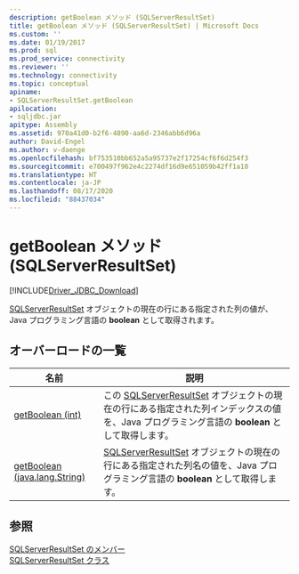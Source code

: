 ```yaml
---
description: getBoolean メソッド (SQLServerResultSet)
title: getBoolean メソッド (SQLServerResultSet) | Microsoft Docs
ms.custom: ''
ms.date: 01/19/2017
ms.prod: sql
ms.prod_service: connectivity
ms.reviewer: ''
ms.technology: connectivity
ms.topic: conceptual
apiname:
- SQLServerResultSet.getBoolean
apilocation:
- sqljdbc.jar
apitype: Assembly
ms.assetid: 970a41d0-b2f6-4890-aa6d-2346abb6d96a
author: David-Engel
ms.author: v-daenge
ms.openlocfilehash: bf753510bb652a5a95737e2f17254cf6f6d254f3
ms.sourcegitcommit: e700497f962e4c2274df16d9e651059b42ff1a10
ms.translationtype: HT
ms.contentlocale: ja-JP
ms.lasthandoff: 08/17/2020
ms.locfileid: "88437034"
---
```

# <a name="getboolean-method-sqlserverresultset"></a>getBoolean メソッド (SQLServerResultSet)
[!INCLUDE[Driver_JDBC_Download](../../../includes/driver_jdbc_download.md)]

  [SQLServerResultSet](../../../connect/jdbc/reference/sqlserverresultset-class.md) オブジェクトの現在の行にある指定された列の値が、Java プログラミング言語の **boolean** として取得されます。  
  
## <a name="overload-list"></a>オーバーロードの一覧  
  
|名前|説明|  
|----------|-----------------|  
|[getBoolean (int)](../../../connect/jdbc/reference/getboolean-method-int-sqlserverresultset.md)|この [SQLServerResultSet](../../../connect/jdbc/reference/sqlserverresultset-class.md) オブジェクトの現在の行にある指定された列インデックスの値を、Java プログラミング言語の **boolean** として取得します。|  
|[getBoolean (java.lang.String)](../../../connect/jdbc/reference/getboolean-method-java-lang-string-sqlserverresultset.md)|[SQLServerResultSet](../../../connect/jdbc/reference/sqlserverresultset-class.md) オブジェクトの現在の行にある指定された列名の値を、Java プログラミング言語の **boolean** として取得します。|  
  
## <a name="see-also"></a>参照  
 [SQLServerResultSet のメンバー](../../../connect/jdbc/reference/sqlserverresultset-members.md)   
 [SQLServerResultSet クラス](../../../connect/jdbc/reference/sqlserverresultset-class.md)  
  
  
